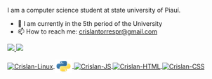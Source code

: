 I am a computer science student at state university of Piauí.

- 🌱 I am currently in the 5th period of the University
- 📫 How to reach me: crislantorrespr@gmail.com

<div>
  <a href="https://github.com/crishard">
<img height="180em" src="https://github-readme-stats.vercel.app/api?username=crishard&show_icons=true&theme=dracula&include_all_commits=true&count_private=true"/>
  <img height="180em" src="https://github-readme-stats.vercel.app/api/top-langs/?username=crishard&layout=compact&langs_count=7&theme=dracula"/>
</div>
 
 
<div style="display: inline_block"><br>
  <img align="center" alt="Crislan-Linux" height="30" width="40" src="https://cdn.jsdelivr.net/gh/devicons/devicon/icons/ubuntu/ubuntu-plain.svg" />
  <img align="center" alt="Crislan-Python" height="30" width="40" src="https://raw.githubusercontent.com/devicons/devicon/master/icons/python/python-original.svg">
  <img align="center" alt="Crislan-JS" height="30" width="40" src="https://cdn.jsdelivr.net/gh/devicons/devicon/icons/javascript/javascript-original.svg" />
  <img align="center" alt="Crislan-HTML" height="30" width="40" src="https://cdn.jsdelivr.net/gh/devicons/devicon/icons/html5/html5-original.svg" />
  <img align="center" alt="Crislan-CSS" height="30" width="40" src="https://cdn.jsdelivr.net/gh/devicons/devicon/icons/css3/css3-original.svg" />
</div>
</br>


